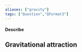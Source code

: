 ```yaml
---
aliases: ["gravity"]
tags: ["Question","QFormat3"]
---
```


#### Describe
## Gravitational attraction
